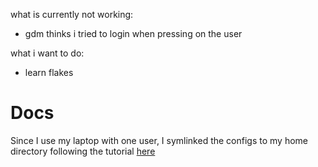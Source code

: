 what is currently not working:
- gdm thinks i tried to login when pressing on the user

what i want to do:
- learn flakes

# Docs

Since I use my laptop with one user, I symlinked the configs to my home directory following the tutorial [here](https://nixos.wiki/wiki/NixOS_configuration_editors)
